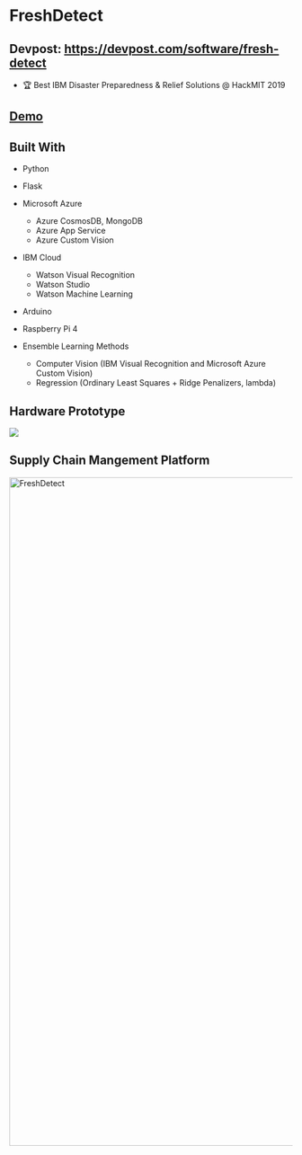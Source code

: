 # FreshDetect

## Devpost: https://devpost.com/software/fresh-detect

- 🏆 Best IBM Disaster Preparedness & Relief Solutions @ HackMIT 2019

## [Demo](https://youtu.be/zKvd1JwJ4Po)

## Built With

- Python
- Flask
- Microsoft Azure
    - Azure CosmosDB, MongoDB
    - Azure App Service
    - Azure Custom Vision
- IBM Cloud
    - Watson Visual Recognition
    - Watson Studio
    - Watson Machine Learning
- Arduino
- Raspberry Pi 4

- Ensemble Learning Methods
    - Computer Vision (IBM Visual Recognition and Microsoft Azure Custom Vision)
    - Regression (Ordinary Least Squares + Ridge Penalizers, lambda)
    
 ## Hardware Prototype
 
 
![](https://challengepost-s3-challengepost.netdna-ssl.com/photos/production/software_photos/000/845/201/datas/gallery.jpg)


## Supply Chain Mangement Platform

<img width="1190" alt="FreshDetect" src="https://user-images.githubusercontent.com/9091157/90294858-7a14ee80-de55-11ea-8168-897445ea7332.png">


